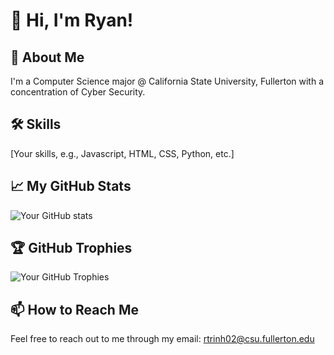 # 👋 Hi, I'm Ryan!

## 🚀 About Me
I'm a Computer Science major @ California State University, Fullerton with a concentration of Cyber Security.

## 🛠 Skills
[Your skills, e.g., Javascript, HTML, CSS, Python, etc.]

## 📈 My GitHub Stats

![Your GitHub stats](https://github-readme-stats.vercel.app/api?username=spill&show_icons=true&theme=radical)

## 🏆 GitHub Trophies

![Your GitHub Trophies](https://github-profile-trophy.vercel.app/?username=spill&theme=gruvbox)

## 📫 How to Reach Me
Feel free to reach out to me through my email: rtrinh02@csu.fullerton.edu
